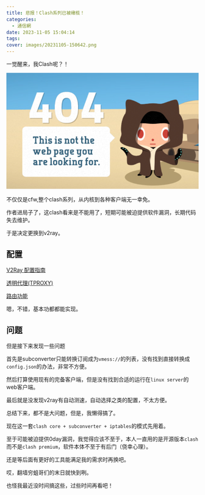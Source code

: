 ```yaml
---
title: 悲报！Clash系列已被橄榄！
categories:
  - 通信網
date: 2023-11-05 15:04:14
tags:
cover: images/20231105-150642.png
---
```


一觉醒来，我Clash呢？！

![](images/20231105-150642.png)

不仅仅是cfw,整个clash系列，从内核到各种客户端无一幸免。

作者进局子了，这clash看来是不能用了，短期可能被迫提供软件漏洞，长期代码失去维护。

于是决定更换到v2ray。

## 配置

[V2Ray 配置指南](https://guide.v2fly.org/)

[透明代理(TPROXY)](https://guide.v2fly.org/app/tproxy.html)

[路由功能](https://guide.v2fly.org/basics/routing/basics_routing.html)

嗯，不错，基本功都都能实现。

## 问题

但是接下来发现一些问题

首先是subconverter只能转换订阅成为`vmess://`的列表，没有找到直接转换成`config.json`的办法，非常不方便。

然后打算使用现有的完备客户端，但是没有找到合适的运行在`linux server`的web客户端。

最后就是没发现v2ray有自动测速，自动选择之类的配置，不太方便。

总结下来，都不是大问题，但是，我懒得搞了。

现在这一套`clash core + subconverter + iptables`的模式先用着。

至于可能被迫提供0day漏洞，我觉得应该不至于，本人一直用的是开源版本`clash`而不是`clash premium`，软件本体不至于有后门（侥幸心理）。

还是等后面有更好的工具能满足我的需求时再换吧。

哎，翻墙穷蛆哥们的末日就快到咧。

也怪我最近没时间搞这些，过些时间再看吧！
